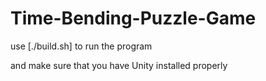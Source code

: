 # Time-Bending-Puzzle-Game

use [./build.sh] to run the program 


and make sure that you have Unity installed properly
